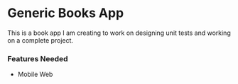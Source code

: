 # Generic Books App

This is a book app I am creating to work on designing unit tests and working on a complete project.

### Features Needed
+ Mobile Web